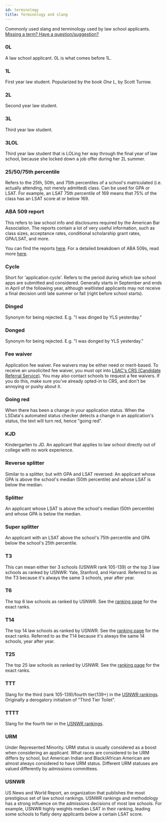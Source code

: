 ```yaml
---
id: terminology
title: Terminology and slang
---
```


Commonly used slang and terminology used by law school applicants. [Missing a term? Have a question/suggestion?](https://forms.gle/oMwwns12sJHFKswZ9)

### 0L
A law school applicant. 0L is what comes before 1L.

### 1L
First year law student. Popularized by the book *One L*, by Scott Turrow.

### 2L
Second year law student.

### 3L
Third year law student.

### 3LOL
Third year law student that is LOLing her way through the final year of law school, because she locked down a job offer during her 2L summer.

### 25/50/75th percentile
Refers to the 25th, 50th, and 75th percentiles of a school's matriculated (i.e. actually attending, not merely admitted) class. Can be used for GPA or LSAT. For example, an LSAT 75th percentile of 169 means that 75% of the class has an LSAT score at or below 169.

### ABA 509 report
This refers to law school info and disclosures required by the American Bar Association. The reports contain a lot of very useful information, such as class sizes, acceptance rates, conditional scholarship grant rates, GPA/LSAT, and more.

You can find the reports [here](http://www.abarequireddisclosures.org/Disclosure509.aspx). For a detailed breakdown of ABA 509s, read more [here](https://blog.spiveyconsulting.com/understanding-aba-509-reports/).

### Cycle
Short for 'application cycle'. Refers to the period during which law school apps are submitted and considered. Generally starts in September and ends in April of the following year, although waitlisted applicants may not receive a final decision until late summer or fall (right before school starts).

### Dinged
Synonym for being rejected. E.g. "I was dinged by YLS yesterday."

### Donged
Synonym for being rejected. E.g. "I was donged by YLS yesterday."

### Fee waiver
Application fee waiver. Fee waivers may be either need or merit-based. To receive an unsolicited fee waiver, you must opt into [LSAC's CRS (Candidate Referral Service)](https://www.lsac.org/choosing-law-school/candidate-referral-service). You may also contact schools to request a fee waivers. If you do this, make sure you've already opted-in to CRS, and don't be annoying or pushy about it.

### Going red
When there has been a change in your application status. When the LSData's automated status checker detects a change in an application's status, the text will turn red, hence "going red".

### KJD
Kindergarten to JD. An applicant that applies to law school directly out of college with no work experience.

### Reverse splitter
Similar to a splitter, but with GPA and LSAT reversed: An applicant whose GPA is above the school's median (50th percentile) and whose LSAT is below the median.

### Splitter
An applicant whose LSAT is above the school's median (50th percentile) and whose GPA is below the median.

### Super splitter
An applicant with an LSAT above the school's 75th percentile and GPA below the school's 25th percentile.

### T3
This can mean either tier 3 schools (USNWR rank 105-139) or the top 3 law schools as ranked by USNWR: Yale, Stanford, and Harvard. Referred to as the T3 because it's always the same 3 schools, year after year.

### T6
The top 6 law schools as ranked by USNWR.  See the [ranking page](https://www.lawschooldata.org/rankings) for the exact ranks. 

### T14
The top 14 law schools as ranked by USNWR.  See the [ranking page](https://www.lawschooldata.org/rankings) for the exact ranks. Referred to as the T14 because it's always the same 14 schools, year after year.

### T25
The top 25 law schools as ranked by USNWR. See the [ranking page](https://www.lawschooldata.org/rankings) for the exact ranks.

### TTT
Slang for the third (rank 105-139)/fourth tier(139+) in the [USNWR rankings]((https://www.lawschooldata.org/rankings)). Originally a derogatory initialism of "Third Tier Toilet".

### TTTT
Slang for the fourth tier in the [USNWR rankings](https://www.lawschooldata.org/rankings).

### URM
Under Represented Minority. URM status is usually considered as a boost when considering an applicant. What races are considered to be URM differs by school, but American Indian and Black/African American are almost always considered to have URM status. Different URM statuses are valued differently by admissions committees.

### USNWR
US News and World Report, an organization that publishes the most prestigious set of law school rankings. USNWR rankings and methodology has a strong influence on the admissions decisions of most law schools. For example, USNWR highly weights median LSAT in their ranking, leading some schools to flatly deny applicants below a certain LSAT score.